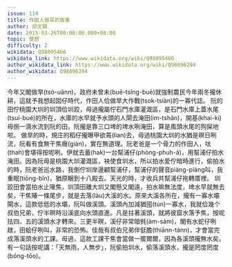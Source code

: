 ```yaml
---
issue: 114
title: 作田人做旱的故事
author: 邱文錫
date: 2015-03-26T00:00:00.000+08:00
topic: 懷想
difficulty: 2
wikidata: Q98095466
wikidata_link: https://www.wikidata.org/wiki/Q98095466
author_wikidata_link: https://www.wikidata.org/wiki/Q98096294
author_wikidata: Q98096294
---
```

今年又閣做旱(tsò-uānn)，政府未曾未(buē-tsîng-buē)就強制農民今年兩冬攏休耕，這就予我想起囡仔時代，作田人佮做旱大作戰(tsok-tsiàn)的一寡代誌。
阮的田佇桃園大圳的圳頂佮圳跤，毋過攏屬佇石門水庫灌溉區，是石門水庫上蓋水尾(tsuí-bué)的所在，水庫的水早就予水頭的人閘去淹田(im-tshân)，開基(khai-ki)毋捌一滴水流到阮的田，阮攏是靠三口埤的埤水咧淹田，算是風頭水尾的狗屎地啦。
做旱的時，規庄的稻仔攏曝甲欲蔫(lian)去，毋過桃園大圳的水猶是暝日咧流，阮看有食無干焦癮(giàn)，實在無道理。阮老爸是一个骨力的作田人，呔(thah)會堪得按呢咧。伊就去蓄(hak)一台幫浦仔(phòng-phuh-á)，用幫浦仔拍水淹田。因為阮毋是桃園大圳灌溉區，袂使食圳水，所以拍水愛佇暗時進行，偷拍水的時，阮老爸巡水路，我倒佇圳岸邊顧幫浦仔，幫浦仔的聲音piàng-piàng叫，我重眠(tiōng-bîn)，猶原睏到十八殿去。天光的時，才收兵共幫浦仔拖轉厝裡。
圳跤田會當拍水止喙焦，圳頂田離大圳又閣懸又閣遠，拍水嘛無法度，埤水早就無去矣，干焦賰一條尾步，就是去落(làu)大溪的水。原來大溪各所在，攏有一寡水壩閘水，這款低低的水壩，阮叫做溪頭。溪頭內加減猶囤(tún)一寡水，我就佮幾个叔伯兄弟，佇半暝時沿溪底向水頭直進。凡是拄著溪頭，就將彼窟水落予焦，按呢抾四、五的溪頭水才轉來。三更半暝，溪仔非常暗毿(àm-sàm)，閣有水蛇仔咧趖，田蛤仔咧叫，非常的恐怖。佳哉有叔伯兄弟伴侹膽(thiānn-tánn)，才會當完成落溪頭水的工課。毋過，這款工課干焦會當做一擺爾爾，因為各溪頭攏無水矣。
有一句話按呢講：「天無雨，人無步」，阮偷拍圳水，偷落溪頭水，攏是罔度罔度(bóng-tōo)。